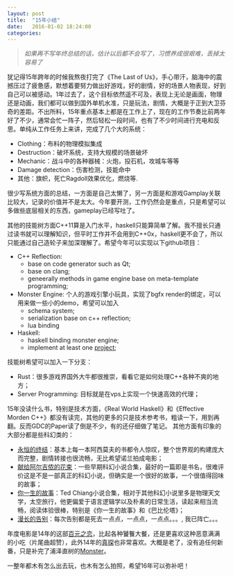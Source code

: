 ```yaml
---
layout: post
title:  "15年小结"
date:   2016-01-02 18:24:00
categories:
---
```


> *如果再不写年终总结的话，估计以后都不会写了，习惯养成很艰难，丢掉太容易了*

犹记得15年跨年的时候我熬夜打完了《The Last of Us》，手心带汗，脑海中的震撼压过了疲惫感，默想着要努力做出好游戏，好的剧情，好的场景人物表现，好到自己可以被感动。1年过去了，这个目标依然遥不可及，表现上无论是画面，物理还是动画，我们都可以做到国外单机水准，只是玩法，剧情，大概是于正到大卫芬奇的差距。不出所料，15年重点基本上都是在工作上了，现在的工作节奏比前两年好了不少，通常会忙一阵子，然后轻松一段时间，也有了不少时间进行充电和反思。单纯从工作任务上来讲，完成了几个大的系统：

* Clothing：布料的物理模拟集成
* Destruction：破坏系统，支持大规模的场景破坏
* Mechanic：战斗中的各种器械：火炮，投石机，攻城车等等
* Damage detection：伤害检测，技能命中
* 其他：旗帜，死亡Ragdoll效果优化，燃烧等.

很少写系统方面的总结，一方面是自己太懒了，另一方面是和游戏Gamplay关联比较大，记录的价值并不是太大。今年要开测，工作仍然会是重点，只是希望可以多做些底层相关的东西，gameplay已经写吐了。

其他的技能树方面C++11算是入门水平，haskell只能算简单了解。我不擅长只通过读书就可以理解知识，但平时工作并不会用到C++0x，haskell更不会了，所以只能通过自己造轮子来加深理解了。希望今年可以实现以下github项目：

+ C++ Reflection: 
	- base on code generator such as Qt;
	- base on clang;
	- geneerally methods in game engine base on meta-template programming;
+ Monster Engine: 个人的游戏引擎小玩具，实现了bgfx render的绑定，可以用来做一些小的demo，希望可以加入
	- schema system;
	- serialization base on c++ reflection;
	- lua binding
+ Haskell:
	- haskell binding monster engine;
	- implement at least one [project](http://www.scs.stanford.edu/11au-cs240h/labs/project.html);

技能树希望可以加入一下分支：

* Rust：很多游戏界国外大牛都很推崇，看看它是如何处理C++各种不爽的地方；
* Server Programming: 目标就是在vps上实现一个快速高效的代理；

15年没读什么书，特别是技术方面，《Real World Haskell》和《Effective Morden C++》都没有读完，其他的更多的只是技术参考书，粗读一下，用到再翻。反而GDC的Paper读了倒是不少，有的还仔细做了笔记。
其他方面有印象的大部分都是些科幻类的：

+ [永恒的终结](http://book.douban.com/subject/25829693/)：基本上每一本阿西莫夫的书都令人惊叹，整个世界观的构建庞大而完整，剧情转接也很流畅，无比希望诺兰拍成电影；
+ [献给阿尔吉侬的花束](http://read.douban.com/ebook/8592390/)：一些早期科幻小说合集，最好的一篇即是书名，很难评价这是不是一部真正的科幻小说，但确实是一个很好的故事，一个很值得回味的故事；
+ [你一生的故事](http://book.douban.com/subject/26295448/)：Ted Chiang小说合集，相对于其他科幻小说里多是物理天文学，太空旅行，他更偏爱于语言逻辑学以及朴素的日常生活，读起来相当流畅，阅读体验很棒，特别是《你一生的故事》和《巴比伦塔》；
+ [漫长的告别](http://book.douban.com/subject/3013903/)：每次告别都是死去一点点，一点点，一点点。。。, 我已阵亡。。。

年度电影是14年的这部[百元之恋](http://movie.douban.com/subject/25761178/)，比起各种饕餮大餐，还是更喜欢这种恶意满满的小吃（片尾曲超赞），此外14年的[真探](http://movie.douban.com/subject/10748120/)也非常喜欢。大概是老了，没有追任何新番，只是补完了浦泽直树的[Monster](http://movie.douban.com/subject/1427980/)。

一整年都木有怎么出去玩，也木有怎么拍照，希望16年可以弥补吧！